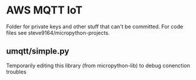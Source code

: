 # AWS MQTT IoT

Folder for private keys and other stuff that can't be committed. For code files see steve9164/micropython-projects.

## umqtt/simple.py

Temporarily editing this library (from micropython-lib) to debug conenction troubles